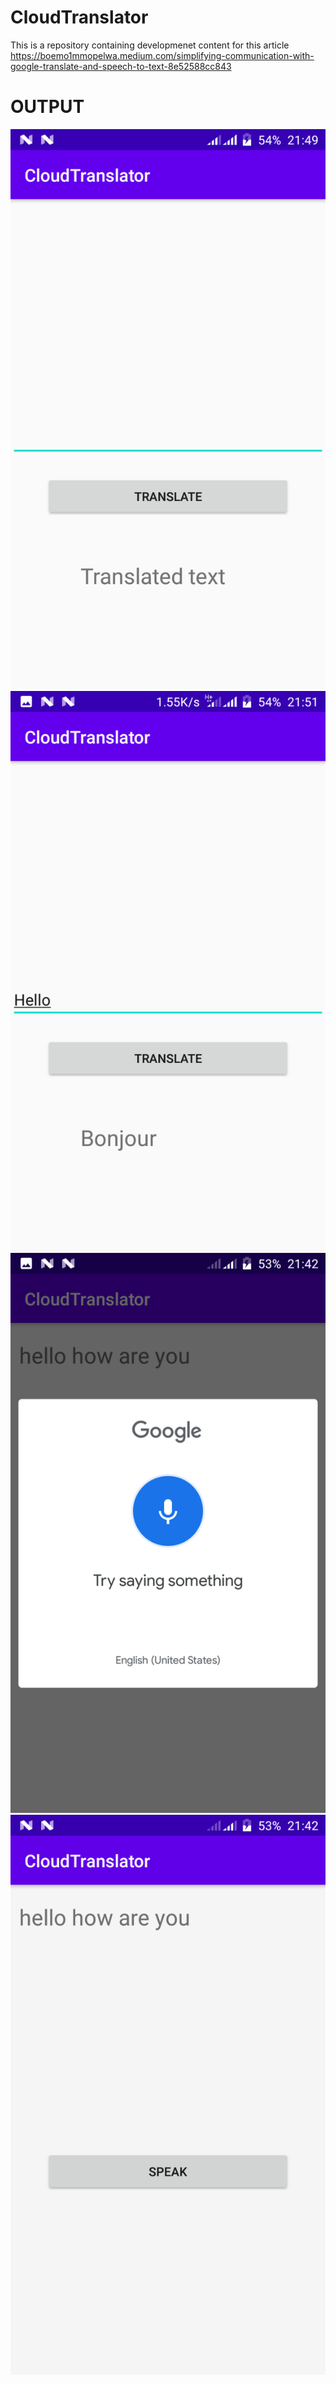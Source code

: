 # CloudTranslator
This is a repository containing developmenet content for this article https://boemo1mmopelwa.medium.com/simplifying-communication-with-google-translate-and-speech-to-text-8e52588cc843

# OUTPUT

![](https://github.com/xTrilton/CloudTranslator/blob/main/app/screenshots/1_5lUmx-NhpPUMA4ZZaEx-Xw.png)
![](https://github.com/xTrilton/CloudTranslator/blob/main/app/screenshots/1_DvpMzAP1uhoqnCTQD1lt-A.png)
![](https://github.com/xTrilton/CloudTranslator/blob/main/app/screenshots/1_OtyzGBLPqn2pIg4s9GTZRQ.png)
![](https://github.com/xTrilton/CloudTranslator/blob/main/app/screenshots/1_udwdFb8HNTX2drGxqgo6FQ.png)
